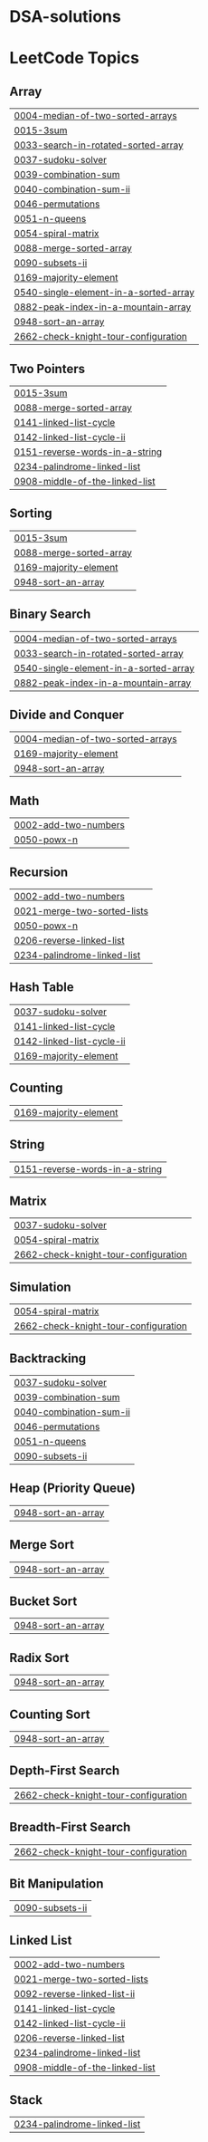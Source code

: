# DSA-solutions
<!---LeetCode Topics Start-->
# LeetCode Topics
## Array
|  |
| ------- |
| [0004-median-of-two-sorted-arrays](https://github.com/Kaniishka12/DSA-solutions/tree/master/0004-median-of-two-sorted-arrays) |
| [0015-3sum](https://github.com/Kaniishka12/DSA-solutions/tree/master/0015-3sum) |
| [0033-search-in-rotated-sorted-array](https://github.com/Kaniishka12/DSA-solutions/tree/master/0033-search-in-rotated-sorted-array) |
| [0037-sudoku-solver](https://github.com/Kaniishka12/DSA-solutions/tree/master/0037-sudoku-solver) |
| [0039-combination-sum](https://github.com/Kaniishka12/DSA-solutions/tree/master/0039-combination-sum) |
| [0040-combination-sum-ii](https://github.com/Kaniishka12/DSA-solutions/tree/master/0040-combination-sum-ii) |
| [0046-permutations](https://github.com/Kaniishka12/DSA-solutions/tree/master/0046-permutations) |
| [0051-n-queens](https://github.com/Kaniishka12/DSA-solutions/tree/master/0051-n-queens) |
| [0054-spiral-matrix](https://github.com/Kaniishka12/DSA-solutions/tree/master/0054-spiral-matrix) |
| [0088-merge-sorted-array](https://github.com/Kaniishka12/DSA-solutions/tree/master/0088-merge-sorted-array) |
| [0090-subsets-ii](https://github.com/Kaniishka12/DSA-solutions/tree/master/0090-subsets-ii) |
| [0169-majority-element](https://github.com/Kaniishka12/DSA-solutions/tree/master/0169-majority-element) |
| [0540-single-element-in-a-sorted-array](https://github.com/Kaniishka12/DSA-solutions/tree/master/0540-single-element-in-a-sorted-array) |
| [0882-peak-index-in-a-mountain-array](https://github.com/Kaniishka12/DSA-solutions/tree/master/0882-peak-index-in-a-mountain-array) |
| [0948-sort-an-array](https://github.com/Kaniishka12/DSA-solutions/tree/master/0948-sort-an-array) |
| [2662-check-knight-tour-configuration](https://github.com/Kaniishka12/DSA-solutions/tree/master/2662-check-knight-tour-configuration) |
## Two Pointers
|  |
| ------- |
| [0015-3sum](https://github.com/Kaniishka12/DSA-solutions/tree/master/0015-3sum) |
| [0088-merge-sorted-array](https://github.com/Kaniishka12/DSA-solutions/tree/master/0088-merge-sorted-array) |
| [0141-linked-list-cycle](https://github.com/Kaniishka12/DSA-solutions/tree/master/0141-linked-list-cycle) |
| [0142-linked-list-cycle-ii](https://github.com/Kaniishka12/DSA-solutions/tree/master/0142-linked-list-cycle-ii) |
| [0151-reverse-words-in-a-string](https://github.com/Kaniishka12/DSA-solutions/tree/master/0151-reverse-words-in-a-string) |
| [0234-palindrome-linked-list](https://github.com/Kaniishka12/DSA-solutions/tree/master/0234-palindrome-linked-list) |
| [0908-middle-of-the-linked-list](https://github.com/Kaniishka12/DSA-solutions/tree/master/0908-middle-of-the-linked-list) |
## Sorting
|  |
| ------- |
| [0015-3sum](https://github.com/Kaniishka12/DSA-solutions/tree/master/0015-3sum) |
| [0088-merge-sorted-array](https://github.com/Kaniishka12/DSA-solutions/tree/master/0088-merge-sorted-array) |
| [0169-majority-element](https://github.com/Kaniishka12/DSA-solutions/tree/master/0169-majority-element) |
| [0948-sort-an-array](https://github.com/Kaniishka12/DSA-solutions/tree/master/0948-sort-an-array) |
## Binary Search
|  |
| ------- |
| [0004-median-of-two-sorted-arrays](https://github.com/Kaniishka12/DSA-solutions/tree/master/0004-median-of-two-sorted-arrays) |
| [0033-search-in-rotated-sorted-array](https://github.com/Kaniishka12/DSA-solutions/tree/master/0033-search-in-rotated-sorted-array) |
| [0540-single-element-in-a-sorted-array](https://github.com/Kaniishka12/DSA-solutions/tree/master/0540-single-element-in-a-sorted-array) |
| [0882-peak-index-in-a-mountain-array](https://github.com/Kaniishka12/DSA-solutions/tree/master/0882-peak-index-in-a-mountain-array) |
## Divide and Conquer
|  |
| ------- |
| [0004-median-of-two-sorted-arrays](https://github.com/Kaniishka12/DSA-solutions/tree/master/0004-median-of-two-sorted-arrays) |
| [0169-majority-element](https://github.com/Kaniishka12/DSA-solutions/tree/master/0169-majority-element) |
| [0948-sort-an-array](https://github.com/Kaniishka12/DSA-solutions/tree/master/0948-sort-an-array) |
## Math
|  |
| ------- |
| [0002-add-two-numbers](https://github.com/Kaniishka12/DSA-solutions/tree/master/0002-add-two-numbers) |
| [0050-powx-n](https://github.com/Kaniishka12/DSA-solutions/tree/master/0050-powx-n) |
## Recursion
|  |
| ------- |
| [0002-add-two-numbers](https://github.com/Kaniishka12/DSA-solutions/tree/master/0002-add-two-numbers) |
| [0021-merge-two-sorted-lists](https://github.com/Kaniishka12/DSA-solutions/tree/master/0021-merge-two-sorted-lists) |
| [0050-powx-n](https://github.com/Kaniishka12/DSA-solutions/tree/master/0050-powx-n) |
| [0206-reverse-linked-list](https://github.com/Kaniishka12/DSA-solutions/tree/master/0206-reverse-linked-list) |
| [0234-palindrome-linked-list](https://github.com/Kaniishka12/DSA-solutions/tree/master/0234-palindrome-linked-list) |
## Hash Table
|  |
| ------- |
| [0037-sudoku-solver](https://github.com/Kaniishka12/DSA-solutions/tree/master/0037-sudoku-solver) |
| [0141-linked-list-cycle](https://github.com/Kaniishka12/DSA-solutions/tree/master/0141-linked-list-cycle) |
| [0142-linked-list-cycle-ii](https://github.com/Kaniishka12/DSA-solutions/tree/master/0142-linked-list-cycle-ii) |
| [0169-majority-element](https://github.com/Kaniishka12/DSA-solutions/tree/master/0169-majority-element) |
## Counting
|  |
| ------- |
| [0169-majority-element](https://github.com/Kaniishka12/DSA-solutions/tree/master/0169-majority-element) |
## String
|  |
| ------- |
| [0151-reverse-words-in-a-string](https://github.com/Kaniishka12/DSA-solutions/tree/master/0151-reverse-words-in-a-string) |
## Matrix
|  |
| ------- |
| [0037-sudoku-solver](https://github.com/Kaniishka12/DSA-solutions/tree/master/0037-sudoku-solver) |
| [0054-spiral-matrix](https://github.com/Kaniishka12/DSA-solutions/tree/master/0054-spiral-matrix) |
| [2662-check-knight-tour-configuration](https://github.com/Kaniishka12/DSA-solutions/tree/master/2662-check-knight-tour-configuration) |
## Simulation
|  |
| ------- |
| [0054-spiral-matrix](https://github.com/Kaniishka12/DSA-solutions/tree/master/0054-spiral-matrix) |
| [2662-check-knight-tour-configuration](https://github.com/Kaniishka12/DSA-solutions/tree/master/2662-check-knight-tour-configuration) |
## Backtracking
|  |
| ------- |
| [0037-sudoku-solver](https://github.com/Kaniishka12/DSA-solutions/tree/master/0037-sudoku-solver) |
| [0039-combination-sum](https://github.com/Kaniishka12/DSA-solutions/tree/master/0039-combination-sum) |
| [0040-combination-sum-ii](https://github.com/Kaniishka12/DSA-solutions/tree/master/0040-combination-sum-ii) |
| [0046-permutations](https://github.com/Kaniishka12/DSA-solutions/tree/master/0046-permutations) |
| [0051-n-queens](https://github.com/Kaniishka12/DSA-solutions/tree/master/0051-n-queens) |
| [0090-subsets-ii](https://github.com/Kaniishka12/DSA-solutions/tree/master/0090-subsets-ii) |
## Heap (Priority Queue)
|  |
| ------- |
| [0948-sort-an-array](https://github.com/Kaniishka12/DSA-solutions/tree/master/0948-sort-an-array) |
## Merge Sort
|  |
| ------- |
| [0948-sort-an-array](https://github.com/Kaniishka12/DSA-solutions/tree/master/0948-sort-an-array) |
## Bucket Sort
|  |
| ------- |
| [0948-sort-an-array](https://github.com/Kaniishka12/DSA-solutions/tree/master/0948-sort-an-array) |
## Radix Sort
|  |
| ------- |
| [0948-sort-an-array](https://github.com/Kaniishka12/DSA-solutions/tree/master/0948-sort-an-array) |
## Counting Sort
|  |
| ------- |
| [0948-sort-an-array](https://github.com/Kaniishka12/DSA-solutions/tree/master/0948-sort-an-array) |
## Depth-First Search
|  |
| ------- |
| [2662-check-knight-tour-configuration](https://github.com/Kaniishka12/DSA-solutions/tree/master/2662-check-knight-tour-configuration) |
## Breadth-First Search
|  |
| ------- |
| [2662-check-knight-tour-configuration](https://github.com/Kaniishka12/DSA-solutions/tree/master/2662-check-knight-tour-configuration) |
## Bit Manipulation
|  |
| ------- |
| [0090-subsets-ii](https://github.com/Kaniishka12/DSA-solutions/tree/master/0090-subsets-ii) |
## Linked List
|  |
| ------- |
| [0002-add-two-numbers](https://github.com/Kaniishka12/DSA-solutions/tree/master/0002-add-two-numbers) |
| [0021-merge-two-sorted-lists](https://github.com/Kaniishka12/DSA-solutions/tree/master/0021-merge-two-sorted-lists) |
| [0092-reverse-linked-list-ii](https://github.com/Kaniishka12/DSA-solutions/tree/master/0092-reverse-linked-list-ii) |
| [0141-linked-list-cycle](https://github.com/Kaniishka12/DSA-solutions/tree/master/0141-linked-list-cycle) |
| [0142-linked-list-cycle-ii](https://github.com/Kaniishka12/DSA-solutions/tree/master/0142-linked-list-cycle-ii) |
| [0206-reverse-linked-list](https://github.com/Kaniishka12/DSA-solutions/tree/master/0206-reverse-linked-list) |
| [0234-palindrome-linked-list](https://github.com/Kaniishka12/DSA-solutions/tree/master/0234-palindrome-linked-list) |
| [0908-middle-of-the-linked-list](https://github.com/Kaniishka12/DSA-solutions/tree/master/0908-middle-of-the-linked-list) |
## Stack
|  |
| ------- |
| [0234-palindrome-linked-list](https://github.com/Kaniishka12/DSA-solutions/tree/master/0234-palindrome-linked-list) |
<!---LeetCode Topics End-->